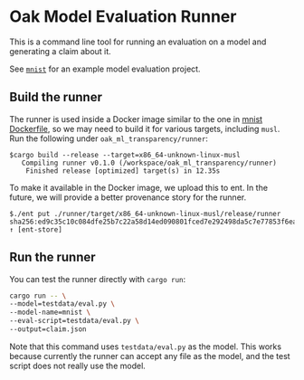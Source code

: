 # Oak Model Evaluation Runner

This is a command line tool for running an evaluation on a model and generating
a claim about it.

See [`mnist`](../mnist) for an example model evaluation project.

## Build the runner

The runner is used inside a Docker image similar to the one in
[mnist Dockerfile](../mnist/Dockerfile), so we may need to build it for various
targets, including `musl`. Run the following under `oak_ml_transparency/runner`:

```console
$cargo build --release --target=x86_64-unknown-linux-musl
   Compiling runner v0.1.0 (/workspace/oak_ml_transparency/runner)
    Finished release [optimized] target(s) in 12.35s
```

To make it available in the Docker image, we upload this to ent. In the future,
we will provide a better provenance story for the runner.

```console
$./ent put ./runner/target/x86_64-unknown-linux-musl/release/runner
sha256:ed9c35c10c084dfe25b7c22a58d14ed090801fced7e292498da5c7e77853f6ea ↑ [ent-store]
```

## Run the runner

You can test the runner directly with `cargo run`:

```bash
cargo run -- \
--model=testdata/eval.py \
--model-name=mnist \
--eval-script=testdata/eval.py \
--output=claim.json
```

Note that this command uses `testdata/eval.py` as the model. This works because
currently the runner can accept any file as the model, and the test script does
not really use the model.

